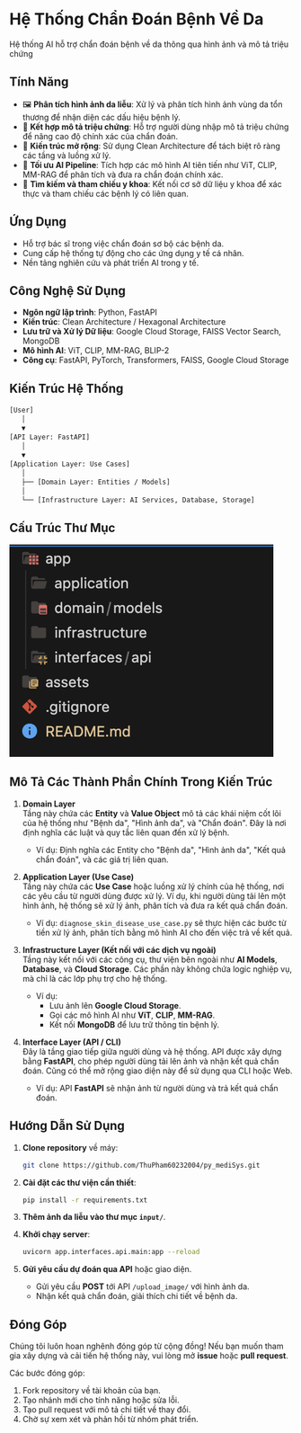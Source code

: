 # Hệ Thống Chẩn Đoán Bệnh Về Da

Hệ thống AI hỗ trợ chẩn đoán bệnh về da thông qua hình ảnh và mô tả triệu chứng

## Tính Năng

- 🖼️ **Phân tích hình ảnh da liễu**: Xử lý và phân tích hình ảnh vùng da tổn thương để nhận diện các dấu hiệu bệnh lý.
- 📝 **Kết hợp mô tả triệu chứng**: Hỗ trợ người dùng nhập mô tả triệu chứng để nâng cao độ chính xác của chẩn đoán.
- 🧩 **Kiến trúc mở rộng**: Sử dụng Clean Architecture để tách biệt rõ ràng các tầng và luồng xử lý.
- 🚀 **Tối ưu AI Pipeline**: Tích hợp các mô hình AI tiên tiến như ViT, CLIP, MM-RAG để phân tích và đưa ra chẩn đoán chính xác.
- 🧬 **Tìm kiếm và tham chiếu y khoa**: Kết nối cơ sở dữ liệu y khoa để xác thực và tham chiếu các bệnh lý có liên quan.

## Ứng Dụng

- Hỗ trợ bác sĩ trong việc chẩn đoán sơ bộ các bệnh da.
- Cung cấp hệ thống tự động cho các ứng dụng y tế cá nhân.
- Nền tảng nghiên cứu và phát triển AI trong y tế.

## Công Nghệ Sử Dụng

- **Ngôn ngữ lập trình**: Python, FastAPI
- **Kiến trúc**: Clean Architecture / Hexagonal Architecture
- **Lưu trữ và Xử lý Dữ liệu**: Google Cloud Storage, FAISS Vector Search, MongoDB
- **Mô hình AI**: ViT, CLIP, MM-RAG, BLIP-2
- **Công cụ**: FastAPI, PyTorch, Transformers, FAISS, Google Cloud Storage

## Kiến Trúc Hệ Thống

```
[User] 
   │
   ▼
[API Layer: FastAPI]  
   │
   ▼
[Application Layer: Use Cases]
   │
   ├── [Domain Layer: Entities / Models]
   │
   └── [Infrastructure Layer: AI Services, Database, Storage]
```

## Cấu Trúc Thư Mục
![Kiến trúc hệ thống](assets/contructor.png)

## Mô Tả Các Thành Phần Chính Trong Kiến Trúc

1. **Domain Layer**  
   Tầng này chứa các **Entity** và **Value Object** mô tả các khái niệm cốt lõi của hệ thống như "Bệnh da", "Hình ảnh da", và "Chẩn đoán". Đây là nơi định nghĩa các luật và quy tắc liên quan đến xử lý bệnh.

   - Ví dụ: Định nghĩa các Entity cho "Bệnh da", "Hình ảnh da", "Kết quả chẩn đoán", và các giá trị liên quan.

2. **Application Layer (Use Case)**  
   Tầng này chứa các **Use Case** hoặc luồng xử lý chính của hệ thống, nơi các yêu cầu từ người dùng được xử lý. Ví dụ, khi người dùng tải lên một hình ảnh, hệ thống sẽ xử lý ảnh, phân tích và đưa ra kết quả chẩn đoán.

   - Ví dụ: `diagnose_skin_disease_use_case.py` sẽ thực hiện các bước từ tiền xử lý ảnh, phân tích bằng mô hình AI cho đến việc trả về kết quả.

3. **Infrastructure Layer (Kết nối với các dịch vụ ngoài)**  
   Tầng này kết nối với các công cụ, thư viện bên ngoài như **AI Models**, **Database**, và **Cloud Storage**. Các phần này không chứa logic nghiệp vụ, mà chỉ là các lớp phụ trợ cho hệ thống.

   - Ví dụ:
     - Lưu ảnh lên **Google Cloud Storage**.
     - Gọi các mô hình AI như **ViT**, **CLIP**, **MM-RAG**.
     - Kết nối **MongoDB** để lưu trữ thông tin bệnh lý.

4. **Interface Layer (API / CLI)**  
   Đây là tầng giao tiếp giữa người dùng và hệ thống. API được xây dựng bằng **FastAPI**, cho phép người dùng tải lên ảnh và nhận kết quả chẩn đoán. Cũng có thể mở rộng giao diện này để sử dụng qua CLI hoặc Web.

   - Ví dụ: API **FastAPI** sẽ nhận ảnh từ người dùng và trả kết quả chẩn đoán.

## Hướng Dẫn Sử Dụng

1. **Clone repository** về máy:
   ```bash
   git clone https://github.com/ThuPham60232004/py_mediSys.git
   ```

2. **Cài đặt các thư viện cần thiết**:
   ```bash
   pip install -r requirements.txt
   ```

3. **Thêm ảnh da liễu vào thư mục `input/`**.

4. **Khởi chạy server**:
   ```bash
   uvicorn app.interfaces.api.main:app --reload
   ```

5. **Gửi yêu cầu dự đoán qua API** hoặc giao diện.

   - Gửi yêu cầu **POST** tới API `/upload_image/` với hình ảnh da.
   - Nhận kết quả chẩn đoán, giải thích chi tiết về bệnh da.

## Đóng Góp

Chúng tôi luôn hoan nghênh đóng góp từ cộng đồng! Nếu bạn muốn tham gia xây dựng và cải tiến hệ thống này, vui lòng mở **issue** hoặc **pull request**.

Các bước đóng góp:

1. Fork repository về tài khoản của bạn.
2. Tạo nhánh mới cho tính năng hoặc sửa lỗi.
3. Tạo pull request với mô tả chi tiết về thay đổi.
4. Chờ sự xem xét và phản hồi từ nhóm phát triển.

